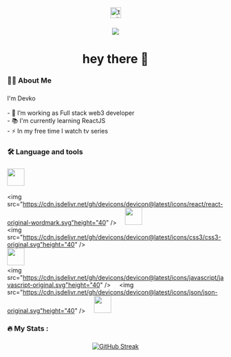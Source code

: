 ###

<div align="center">
  <img src="https://img.shields.io/static/v1?message=Twitter&logo=twitter&label=&color=1DA1F2&logoColor=white&labelColor=&style=for-the-badge" height="25" alt="twitter logo"  />
</div>

###

<div align="center">
  <img src="https://visitor-badge.laobi.icu/badge?page_id=DevkoDev.DevkoDev"  />
</div>

###

<h1 align="center">hey there 👋</h1>

###

<h3 align="left">👩‍💻  About Me</h3>

###

<p align="left">I'm Devko<br><br>- 🔭 I’m working as Full stack web3 developer<br>- 📚 I'm currently learning ReactJS<br>- ⚡ In my free time I watch tv series</p>

###

<h3 align="left">🛠 Language and tools</h3>

###

<div align="left">
  <img src="https://cdn.jsdelivr.net/gh/devicons/devicon@latest/icons/nodejs/nodejs-original-wordmark.svg" height="40" />
  <img width="12" />

<img src="https://cdn.jsdelivr.net/gh/devicons/devicon@latest/icons/react/react-original-wordmark.svg"height="40" />
<img width="12" />
<img src="https://cdn.jsdelivr.net/gh/devicons/devicon@latest/icons/express/express-original-wordmark.svg" height="40"/>
<img width="12" />  
<img src="https://cdn.jsdelivr.net/gh/devicons/devicon@latest/icons/css3/css3-original.svg"height="40" />
<img width="12" />  
<img src="https://cdn.jsdelivr.net/gh/devicons/devicon@latest/icons/html5/html5-original.svg" height="40"/>
<img width="12" />  
<img src="https://cdn.jsdelivr.net/gh/devicons/devicon@latest/icons/javascript/javascript-original.svg"height="40" />
<img width="12" />
<img src="https://cdn.jsdelivr.net/gh/devicons/devicon@latest/icons/json/json-original.svg"height="40" />
<img width="12" />
<img src="https://cdn.jsdelivr.net/gh/devicons/devicon@latest/icons/typescript/typescript-original.svg" height="40"/>

</div>

###

<h3 align="left">🔥   My Stats :</h3>

###

<div align="center">
<a href="https://git.io/streak-stats"><img src="https://streak-stats.demolab.com?user=DevkoDev&theme=dark" alt="GitHub Streak" /></a>
</div>

###
